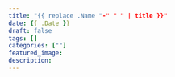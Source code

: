 ```yaml
---
title: "{{ replace .Name "-" " " | title }}"
date: {{ .Date }}
draft: false
tags: []
categories: [""]
featured_image: 
description: 
---
```


<!--
{{< spoiler >}} 隐藏文字 {{< /spoiler >}}
-->